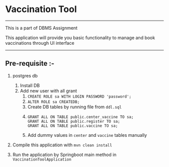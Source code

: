 # Vaccination Tool
***

This is a part of DBMS Assignment

This application will provide you basic functionality to manage and book vaccinations through UI interface

***

## Pre-requisite :-
1. postgres db
   1. Install DB
   2. Add new user with all grant
      1. `CREATE ROLE sa WITH LOGIN PASSWORD 'password';`
      2. `ALTER ROLE sa CREATEDB;`
      3. Create DB tables by running file from `ddl.sql`
      4. ```GRANT ALL ON TABLE public.center TO sa;
         GRANT ALL ON TABLE public.center_vaccine TO sa;
         GRANT ALL ON TABLE public.register TO sa;
         GRANT ALL ON TABLE public.vaccine TO sa;
      5. Add dummy values in `center` and `vaccine` tables manually
      

2. Compile this application with `mvn clean install`
3. Run the application by Springboot main method in `VaccinationToolApplication`